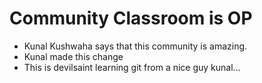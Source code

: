 # Community Classroom is OP

- Kunal Kushwaha says that this community is amazing.
- Kunal made this change
- This is devilsaint learning git from a nice guy kunal...
